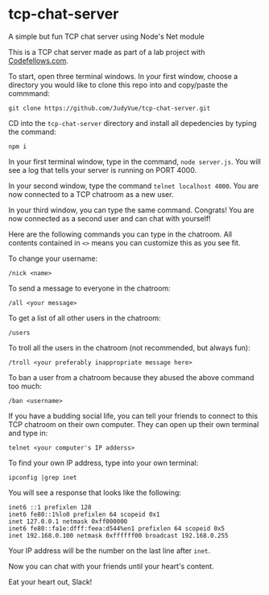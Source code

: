 # tcp-chat-server
A simple but fun TCP chat server using Node's Net module 

This is a TCP chat server made as part of a lab project with [Codefellows.com](https://www.codefellows.org/).

To start, open three terminal windows. In your first window, choose a directory you would like to clone this repo into and copy/paste the commmand:

```
git clone https://github.com/JudyVue/tcp-chat-server.git

```

CD into the ``tcp-chat-server`` directory and install all depedencies by typing the command:

```
npm i
```

In your first terminal window, type in the command, ``node server.js``. You will see a log that tells your server is running on PORT 4000. 

In your second window, type the command ``telnet localhost 4000``. You are now connected to a TCP chatroom as a new user. 

In your third window, you can type the same command. Congrats! You are now connected as a second user and can chat with yourself!


Here are the following commands you can type in the chatroom. All contents contained in ``<>`` means you can customize this as you see fit. 

To change your username:
```
/nick <name>
```

To send a message to everyone in the chatroom:
```
/all <your message>
```

To get a list of all other users in the chatroom:
```
/users
```

To troll all the users in the chatroom (not recommended, but always fun):
```
/troll <your preferably inappropriate message here>
```

To ban a user from a chatroom because they abused the above command too much:
```
/ban <username>
```

If you have a budding social life, you can tell your friends to connect to this TCP chatroom on their own computer. They can open up their own terminal and type in:

```
telnet <your computer's IP adderss>
```
To find your own IP address, type into your own terminal:
```
ipconfig |grep inet
```

You will see a response that looks like the following:
```
inet6 ::1 prefixlen 128
inet6 fe80::1%lo0 prefixlen 64 scopeid 0x1
inet 127.0.0.1 netmask 0xff000000
inet6 fe80::fa1e:dfff:feea:d544%en1 prefixlen 64 scopeid 0x5
inet 192.168.0.100 netmask 0xffffff00 broadcast 192.168.0.255
```

Your IP address will be the number on the last line after ``inet``. 

Now you can chat with your friends until your heart's content.

Eat your heart out, Slack!
